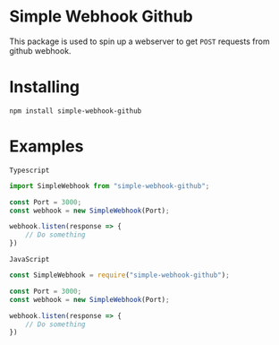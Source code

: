 # Simple Webhook Github
This package is used to spin up a webserver to get `POST` requests from github webhook.

# Installing
``npm install simple-webhook-github``

# Examples
`Typescript`
```ts
import SimpleWebhook from "simple-webhook-github";

const Port = 3000;
const webhook = new SimpleWebhook(Port);

webhook.listen(response => {
    // Do something
})
```

`JavaScript`
```js
const SimpleWebhook = require("simple-webhook-github");

const Port = 3000;
const webhook = new SimpleWebhook(Port);

webhook.listen(response => {
    // Do something
})
```